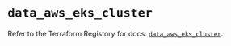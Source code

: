 # `data_aws_eks_cluster`

Refer to the Terraform Registory for docs: [`data_aws_eks_cluster`](https://www.terraform.io/docs/providers/aws/d/eks_cluster).
